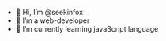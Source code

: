 - 👋 Hi, I’m @seekinfox
- 👀 I’m a web-developer
- 🌱 I’m currently learning javaScript language


<!---
seekinfox/seekinfox is a ✨ special ✨ repository because its `README.md` (this file) appears on your GitHub profile.
You can click the Preview link to take a look at your changes.
--->

